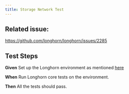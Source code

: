 ```yaml
---
title: Storage Network Test
---
```

## Related issue:
https://github.com/longhorn/longhorn/issues/2285

## Test Steps
**Given** Set up the Longhorn environment as mentioned [here](https://longhorn.github.io/longhorn-tests/manual/release-specific/v1.3.0/test-storage-network/)

**When** Run Longhorn core tests on the environment.

**Then** All the tests should pass. 
